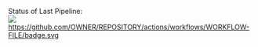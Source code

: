 Status of Last Pipeline:<br>
<img src="https://github.com/11AgReS1SoR11/Try2/workflows/CI/badge.svg?branch=main"><br>
https://github.com/OWNER/REPOSITORY/actions/workflows/WORKFLOW-FILE/badge.svg
